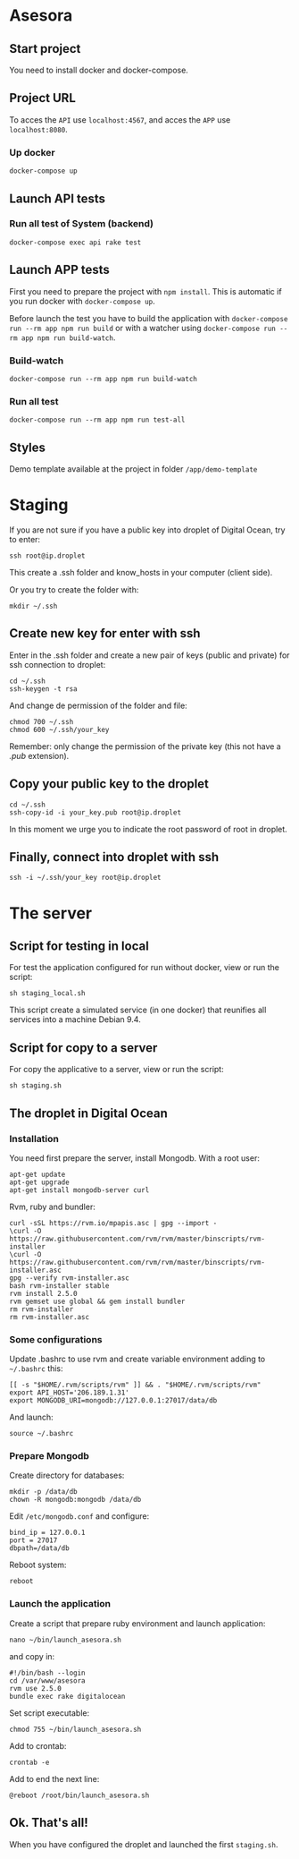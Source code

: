 # Asesora

## Start project

You need to install docker and docker-compose.


## Project URL

To acces the `API` use `localhost:4567`, and acces the `APP` use `localhost:8080`.


### Up docker

`docker-compose up`


## Launch API tests

### Run all test of System (backend)

`docker-compose exec api rake test`


## Launch APP tests

First you need to prepare the project with `npm install`. This is automatic if you run docker with `docker-compose up`.

Before launch the test you have to build the application with `docker-compose run --rm app npm run build` or with a watcher using `docker-compose run --rm app npm run build-watch`.


### Build-watch

`docker-compose run --rm app npm run build-watch`


### Run all test

`docker-compose run --rm app npm run test-all`


## Styles

Demo template available at the project in folder `/app/demo-template`


# Staging

If you are not sure if you have a public key into droplet of Digital Ocean, try to enter:

~~~
ssh root@ip.droplet
~~~

This create a .ssh folder and know_hosts in your computer (client side).

Or you try to create the folder with:

~~~
mkdir ~/.ssh
~~~


## Create new key for enter with ssh

Enter in the .ssh folder and create a new pair of keys (public and private) for ssh connection to droplet:

~~~
cd ~/.ssh
ssh-keygen -t rsa
~~~

And change de permission of the folder and file:

~~~
chmod 700 ~/.ssh
chmod 600 ~/.ssh/your_key
~~~

Remember: only change the permission of the private key (this not have a _.pub_ extension).


## Copy your public key to the droplet

~~~
cd ~/.ssh
ssh-copy-id -i your_key.pub root@ip.droplet
~~~

In this moment we urge you to indicate the root password of root in droplet.


## Finally, connect into droplet with ssh

~~~
ssh -i ~/.ssh/your_key root@ip.droplet
~~~


# The server

## Script for testing in local

For test the application configured for run without docker, view or run the script:

~~~
sh staging_local.sh
~~~

This script create a simulated service (in one docker) that reunifies all services into a machine Debian 9.4.


## Script for copy to a server

For copy the applicative to a server, view or run the script:

~~~
sh staging.sh
~~~


## The droplet in Digital Ocean

### Installation

You need first prepare the server, install Mongodb. With a root user:

~~~
apt-get update
apt-get upgrade
apt-get install mongodb-server curl
~~~

Rvm, ruby and bundler:

~~~
curl -sSL https://rvm.io/mpapis.asc | gpg --import -
\curl -O https://raw.githubusercontent.com/rvm/rvm/master/binscripts/rvm-installer
\curl -O https://raw.githubusercontent.com/rvm/rvm/master/binscripts/rvm-installer.asc
gpg --verify rvm-installer.asc
bash rvm-installer stable
rvm install 2.5.0
rvm gemset use global && gem install bundler
rm rvm-installer
rm rvm-installer.asc
~~~

### Some configurations

Update .bashrc to use rvm and create variable environment adding to ```~/.bashrc``` this:

~~~
[[ -s "$HOME/.rvm/scripts/rvm" ]] && . "$HOME/.rvm/scripts/rvm"
export API_HOST='206.189.1.31'
export MONGODB_URI=mongodb://127.0.0.1:27017/data/db
~~~

And launch:

~~~
source ~/.bashrc
~~~

### Prepare Mongodb

Create directory for databases:

~~~
mkdir -p /data/db
chown -R mongodb:mongodb /data/db
~~~

Edit ```/etc/mongodb.conf``` and configure:

~~~
bind_ip = 127.0.0.1
port = 27017
dbpath=/data/db
~~~

Reboot system:

~~~
reboot
~~~


### Launch the application

Create a script that prepare ruby environment and launch application:

~~~
nano ~/bin/launch_asesora.sh
~~~

and copy in:

~~~
#!/bin/bash --login
cd /var/www/asesora
rvm use 2.5.0
bundle exec rake digitalocean
~~~

Set script executable:

~~~
chmod 755 ~/bin/launch_asesora.sh
~~~

Add to crontab:

~~~
crontab -e
~~~

Add to end the next line:

~~~
@reboot /root/bin/launch_asesora.sh
~~~


## Ok. That's all!

When you have configured the droplet and launched the first ```staging.sh```.
